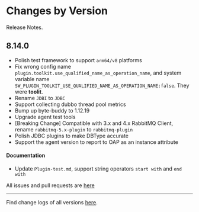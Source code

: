 Changes by Version
==================
Release Notes.

8.14.0
------------------

* Polish test framework to support `arm64/v8` platforms
* Fix wrong config name `plugin.toolkit.use_qualified_name_as_operation_name`, and system variable name `SW_PLUGIN_TOOLKIT_USE_QUALIFIED_NAME_AS_OPERATION_NAME:false`. They were **toolit**.
* Rename `JDBI` to `JDBC`
* Support collecting dubbo thread pool metrics
* Bump up byte-buddy to 1.12.19
* Upgrade agent test tools
* [Breaking Change] Compatible with 3.x and 4.x RabbitMQ Client, rename `rabbitmq-5.x-plugin` to `rabbitmq-plugin`
* Polish JDBC plugins to make DBType accurate
* Support the agent version to report to OAP as an instance attribute

#### Documentation

* Update `Plugin-test.md`, support string operators `start with` and `end with`



All issues and pull requests are [here](https://github.com/apache/skywalking/milestone/161?closed=1)

------------------
Find change logs of all versions [here](changes).

